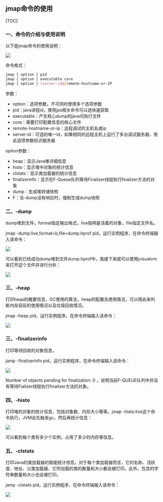 ## jmap命令的使用

[TOC]

### 一、命令的介绍与使用说明

以下是jmap命令的使用说明：

![](http://studysssmd.oss-cn-chengdu.aliyuncs.com/jvm/memory/%E6%88%AA%E5%B1%8F2020-04-27%E4%B8%8A%E5%8D%889.51.08.png)

命令格式：

```bash
jmap [ option ] pid
jmap [ option ] executable core
jmap [ option ] [server-id@]remote-hostname-or-IP
```

参数：

- option：选项参数，不可同时使用多个选项参数
- pid：java进程id，使用jps相关命令可以选快速获取
- executable：产生核心dump的java可执行文件
- core：需要打印配置信息的核心文件
- remote-hostname-or-ip：远程调试的主机名或ip
- server-id：可选的唯一id，如果相同的远程主机上运行了多台调试服务器，用此选项参数标识服务器

option参数：

- heap：显示Java堆详细信息
- histo：显示堆中对象的统计信息
- clstats：显示类加载器的统计信息
- finalizerinfo：显示在F-Queue队列等待Finalizer线程执行finalizer方法的对象
- dump：生成堆转储快照
- F：当-dump没有响应时，强制生成dump快照

### 二、-dump

dump堆到文件，format指定输出格式，live指明是活着的对象，file指定文件名。

jmap -dump:live,format=b,file=dump.hprof pid，运行实例程序，在命令终端输入该命令：

![](http://studysssmd.oss-cn-chengdu.aliyuncs.com/jvm/memory/%E6%88%AA%E5%B1%8F2020-04-27%E4%B8%8A%E5%8D%8810.10.42.png)

可以看到已经成功dump堆到文件dump.hprof中，我接下来就可以使用jvisualvm来打开这个文件并进行分析：

![](http://studysssmd.oss-cn-chengdu.aliyuncs.com/jvm/memory/%E6%88%AA%E5%B1%8F2020-04-27%E4%B8%8A%E5%8D%8810.15.52.png)

### 三、-heap

打印heap的概要信息，GC使用的算法，heap的配置及使用情况，可以用此来判断内存目前的使用情况以及垃圾回收情况。

jmap -heap pid，运行实例程序，在命令终端输入该命令：

![](http://studysssmd.oss-cn-chengdu.aliyuncs.com/jvm/memory/%E6%88%AA%E5%B1%8F2020-04-27%E4%B8%8A%E5%8D%8810.25.34.png)

### 三、-finalizerinfo

打印等待回收的对象信息。

jamp -finalizerinfo pid，运行实例程序，在命令终端输入该命令：

![](http://studysssmd.oss-cn-chengdu.aliyuncs.com/jvm/memory/%E6%88%AA%E5%B1%8F2020-04-27%E4%B8%8A%E5%8D%8810.33.14.png)

Number of objects pending for finalization: 0 ，说明当前F-QUEUE队列中并没有等待Fializer线程执行finalizer方法的对象。

### 四、-histo

打印堆的对象的统计信息，包括对象数、内存大小等等。jmap -histo:live这个命令执行，JVM会先触发gc，然后再统计信息：

![](http://studysssmd.oss-cn-chengdu.aliyuncs.com/jvm/memory/%E6%88%AA%E5%B1%8F2020-04-27%E4%B8%8A%E5%8D%8811.25.52.png)

可以看到每个类有多少个实例，占用了多少的内存等信息。

### 五、-clstats

打印Java的类加载器的智能统计信息。对于每个类加载器而言，它的名称、活跃度、地址、父类加载器、它所加载的类的数量和大小都会被打印。此外，包含的字符串数量和大小也会被打印。

jamp -clstats pid，运行实例程序，在命令终端输入该命令：

![](http://studysssmd.oss-cn-chengdu.aliyuncs.com/jvm/memory/%E6%88%AA%E5%B1%8F2020-04-27%E4%B8%8A%E5%8D%8811.33.41.png)

